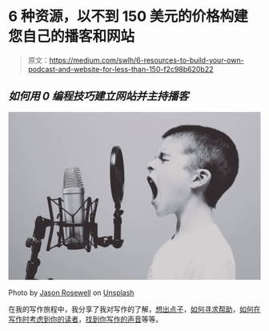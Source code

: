 # 6 种资源，以不到 150 美元的价格构建您自己的播客和网站

> 原文：<https://medium.com/swlh/6-resources-to-build-your-own-podcast-and-website-for-less-than-150-f2c98b620b22>

## *如何用 0 编程技巧建立网站并主持播客*

![](img/9688ae3c6895d38a15cb2b96c77b0ce9.png)

Photo by [Jason Rosewell](https://unsplash.com/photos/ASKeuOZqhYU?utm_source=unsplash&utm_medium=referral&utm_content=creditCopyText) on [Unsplash](https://unsplash.com/search/photos/podcast?utm_source=unsplash&utm_medium=referral&utm_content=creditCopyText)

在我的写作旅程中，我分享了我对写作的了解，[想出点子](/@turnerstories/how-to-always-be-able-to-write-a-short-story-and-never-run-out-of-ideas-3ee95ea33532)，[如何寻求帮助](/@turnerstories/how-to-ask-for-help-when-writing-8214e332e553)，[如何在写作时考虑到你的读者](/@turnerstories/how-to-determine-who-you-write-for-1667e5751656)，[找到你写作的声音](/swlh/become-a-better-writer-by-studying-your-favorite-books-209adb063be1)等等。